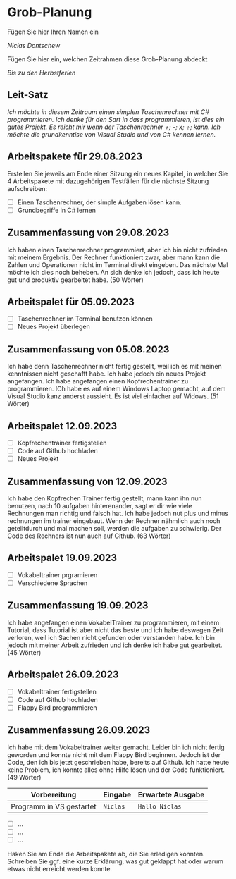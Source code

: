 # Grob-Planung

Fügen Sie hier Ihren Namen ein

*Niclas Dontschew*

Fügen Sie hier ein, welchen Zeitrahmen diese Grob-Planung abdeckt

*Bis zu den Herbstferien*

## Leit-Satz

*Ich möchte in diesem Zeitraum einen simplen Taschenrechner mit C# programmieren. Ich denke für den Sart in dass programmieren, ist dies ein gutes Projekt. Es reicht mir wenn der Taschenrechner +; -; x; ÷; kann. Ich möchte die grundkenntise von Visual Studio und von C# kennen lernen.*  

## Arbeitspakete für 29.08.2023

Erstellen Sie jeweils am Ende einer Sitzung ein neues Kapitel, in welcher Sie 4 Arbeitspakete mit dazugehörigen Testfällen für die nächste Sitzung aufschreiben:

- [ ] Einen Taschenrechner, der simple Aufgaben lösen kann.
- [ ] Grundbegriffe in C# lernen

## Zusammenfassung von 29.08.2023
Ich haben einen Taschenrechner programmiert, aber ich bin nicht zufrieden mit meinem Ergebnis. Der Rechner funktioniert zwar, aber mann kann die Zahlen und Operationen nicht im Terminal direkt eingeben. Das nächste Mal möchte ich dies noch beheben. An sich denke ich jedoch, dass ich heute gut und produktiv gearbeitet habe. (50 Wörter)

## Arbeitspalet für 05.09.2023
- [ ] Taschenrechner im Terminal benutzen können
- [ ] Neues Projekt überlegen

## Zusammenfassung von 05.08.2023
Ich habe denn Taschenrechner nicht fertig gestellt, weil ich es mit meinen kenntnissen nicht geschafft habe. Ich habe jedoch ein neues Projekt angefangen. Ich habe angefangen einen Kopfrechentrainer zu programmieren. ICh habe es auf einem Windows Laptop gemacht, auf dem Visual Studio kanz anderst aussieht. Es ist viel einfacher auf Widows. (51 Wörter)

## Arbeitspalet 12.09.2023
- [ ] Kopfrechentrainer fertigstellen
- [ ] Code auf Github hochladen
- [ ] Neues Projekt

## Zusammenfassung von 12.09.2023
Ich habe den Kopfrechen Trainer fertig gestellt, mann kann ihn nun benutzen, nach 10 aufgaben hinterenander, sagt er dir wie viele Rechnungen man richtig und falsch hat. Ich habe jedoch nut plus und minus rechnungen im trainer eingebaut. Wenn der Rechner nähmlich auch noch geteiltdurch und mal machen soll, werden die aufgaben zu schwierig. 
Der Code des Rechners ist nun auch auf Github. (63 Wörter)

## Arbeitspalet 19.09.2023
- [ ] Vokabeltrainer prgramieren
- [ ] Verschiedene Sprachen

## Zusammenfassung 19.09.2023
Ich habe angefangen einen VokabelTrainer zu programmieren, mit einem Tutorial, dass Tutorial ist aber nicht das beste und ich habe deswegen Zeit verloren, weil ich Sachen nicht gefunden oder verstanden habe. Ich bin jedoch mit meiner Arbeit zufrieden und ich denke ich habe gut gearbeitet. (45 Wörter)

## Arbeitspalet 26.09.2023
- [ ] Vokabeltrainer fertigstellen
- [ ] Code auf Github hochladen
- [ ] Flappy Bird programmieren

## Zusammenfassung 26.09.2023
Ich habe mit dem Vokabeltrainer weiter gemacht. Leider bin ich nicht fertig geworden und konnte nicht mit dem Flappy Bird beginnen. Jedoch ist der Code, den ich bis jetzt geschrieben habe, bereits auf Github. Ich hatte heute keine Problem, ich konnte alles ohne Hilfe lösen und der Code funktioniert. (49 Wörter)



| Vorbereitung             | Eingabe | Erwartete Ausgabe |
| ------------------------ | ------- | ----------------- |
| Programm in VS gestartet | `Niclas`  | `Hallo Niclas`      |

- [ ] ...
- [ ] ...
- [ ] ...

Haken Sie am Ende die Arbeitspakete ab, die Sie erledigen konnten. Schreiben Sie ggf. eine kurze Erklärung, was gut geklappt hat oder warum etwas nicht erreicht werden konnte.
